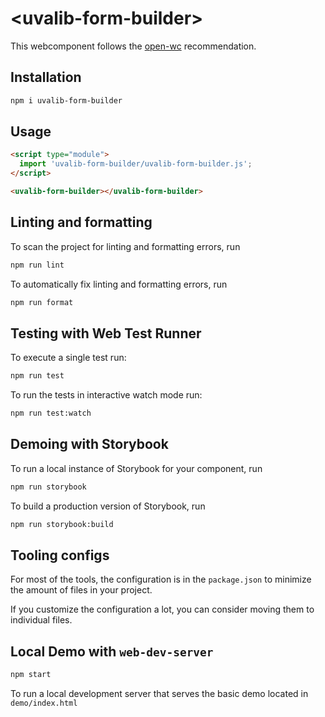 # \<uvalib-form-builder>

This webcomponent follows the [open-wc](https://github.com/open-wc/open-wc) recommendation.

## Installation

```bash
npm i uvalib-form-builder
```

## Usage

```html
<script type="module">
  import 'uvalib-form-builder/uvalib-form-builder.js';
</script>

<uvalib-form-builder></uvalib-form-builder>
```

## Linting and formatting

To scan the project for linting and formatting errors, run

```bash
npm run lint
```

To automatically fix linting and formatting errors, run

```bash
npm run format
```

## Testing with Web Test Runner

To execute a single test run:

```bash
npm run test
```

To run the tests in interactive watch mode run:

```bash
npm run test:watch
```

## Demoing with Storybook

To run a local instance of Storybook for your component, run

```bash
npm run storybook
```

To build a production version of Storybook, run

```bash
npm run storybook:build
```


## Tooling configs

For most of the tools, the configuration is in the `package.json` to minimize the amount of files in your project.

If you customize the configuration a lot, you can consider moving them to individual files.

## Local Demo with `web-dev-server`

```bash
npm start
```

To run a local development server that serves the basic demo located in `demo/index.html`
